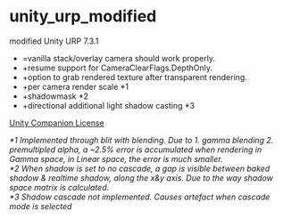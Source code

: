 # unity_urp_modified
modified Unity URP 7.3.1

+ =vanilla stack/overlay camera should work properly.
+ \+resume support for CameraClearFlags.DepthOnly.
+ \+option to grab rendered texture after transparent rendering.
+ \+per camera render scale \*1
+ \+shadowmask \*2
+ \+directional additional light shadow casting \*3

[Unity Companion License](https://unity3d.com/legal/licenses/Unity_Companion_License)

*\*1 Implemented through blit with blending. Due to 1. gamma blending 2. premultipled alpha, a ~2.5% error is accumulated when rendering in Gamma space, in Linear space, the error is much smaller.*<br/>
*\*2 When shadow is set to no cascade, a gap is visible between baked shadow & realtime shadow, along the x&y axis. Due to the way shadow space matrix is calculated.*<br/>
*\*3 Shadow cascade not implemented. Causes artefact when cascade mode is selected*<br/>
